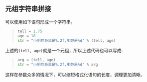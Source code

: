 ## 元组字符串拼接

可以使用如下语句形成一个字符串。

> ```python
> tell = 1.75
> age = 18
> str = "小明的身高是%.2f,年龄是%d" % (tell, age)
> ```

上述的`(tell, age)`就是一个元组，所以上述代码也可以写成:

> ```python
> arg = (tell, age)
> str = "小明的身高是%.2f,年龄是%d" % arg
> ```

这样在参数众多的情况下，可以缩短格式化语句的长度，调理更加清晰。

